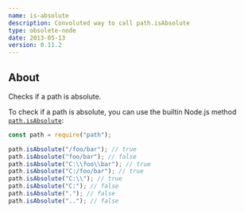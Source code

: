```yaml
---
name: is-absolute
description: Convoluted way to call path.isAbsolute
type: obsolete-node
date: 2013-05-13
version: 0.11.2
---
```


## About

Checks if a path is absolute.

To check if a path is absolute, you can use the builtin Node.js method [`path.isAbsolute`](https://nodejs.org/api/path.html#path_path_isabsolute_path):

```js
const path = require("path");

path.isAbsolute("/foo/bar"); // true
path.isAbsolute("foo/bar"); // false
path.isAbsolute("C:\\foo\\bar"); // true
path.isAbsolute("C:/foo/bar"); // true
path.isAbsolute("C:\\"); // true
path.isAbsolute("C:"); // false
path.isAbsolute("."); // false
path.isAbsolute(".."); // false
```
